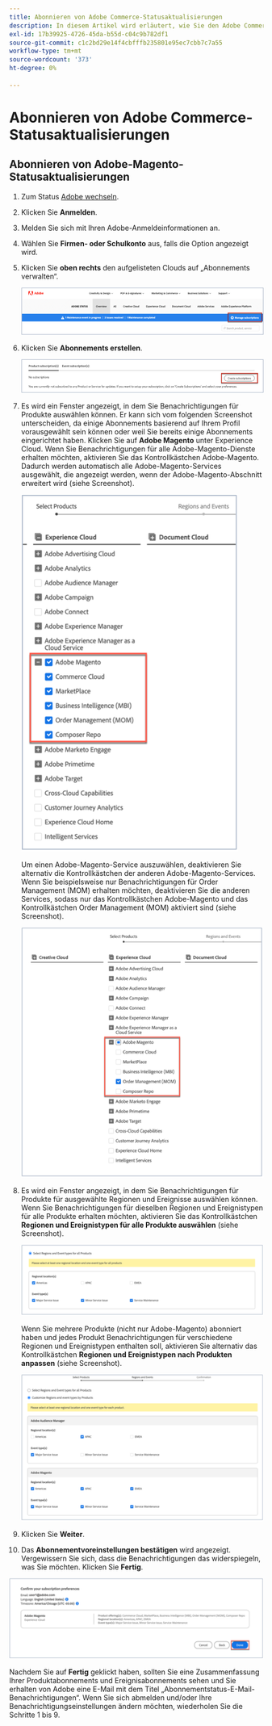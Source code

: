 ```yaml
---
title: Abonnieren von Adobe Commerce-Statusaktualisierungen
description: In diesem Artikel wird erläutert, wie Sie den Adobe Commerce-Status auf [Adobe-Status](https://status.adobe.com) abonnieren können, um Statuswarnungen, Updates und Informationen zu größeren Ausfällen oder Wartungsarbeiten zu erhalten.
exl-id: 17b39925-4726-45da-b55d-c04c9b782df1
source-git-commit: c1c2bd29e14f4cbfffb235801e95ec7cbb7c7a55
workflow-type: tm+mt
source-wordcount: '373'
ht-degree: 0%

---
```


# Abonnieren von Adobe Commerce-Statusaktualisierungen

## Abonnieren von Adobe-Magento-Statusaktualisierungen

1. Zum Status [Adobe wechseln](https://status.adobe.com).
1. Klicken Sie **Anmelden**.
1. Melden Sie sich mit Ihren Adobe-Anmeldeinformationen an.
1. Wählen Sie **Firmen- oder Schulkonto** aus, falls die Option angezeigt wird.
1. Klicken Sie **oben rechts** den aufgelisteten Clouds auf „Abonnements verwalten“.

   ![adobe_status_manage_subscriptions.png](assets/adobe_status_manage_subscriptions.png)
1. Klicken Sie **Abonnements erstellen**.

   ![create-subscription-adobe-status.png](assets/create-subscription-adobe-status.png)
1. Es wird ein Fenster angezeigt, in dem Sie Benachrichtigungen für Produkte auswählen können. Er kann sich vom folgenden Screenshot unterscheiden, da einige Abonnements basierend auf Ihrem Profil vorausgewählt sein können oder weil Sie bereits einige Abonnements eingerichtet haben. Klicken Sie auf **Adobe Magento** unter Experience Cloud. Wenn Sie Benachrichtigungen für alle Adobe-Magento-Dienste erhalten möchten, aktivieren Sie das Kontrollkästchen Adobe-Magento. Dadurch werden automatisch alle Adobe-Magento-Services ausgewählt, die angezeigt werden, wenn der Adobe-Magento-Abschnitt erweitert wird (siehe Screenshot).

   ![subscribe_to_all_adobe_magento_services_notifications.png](assets/adobe_magento_all_services_notification.png)

   Um einen Adobe-Magento-Service auszuwählen, deaktivieren Sie alternativ die Kontrollkästchen der anderen Adobe-Magento-Services. Wenn Sie beispielsweise nur Benachrichtigungen für Order Management (MOM) erhalten möchten, deaktivieren Sie die anderen Services, sodass nur das Kontrollkästchen Adobe-Magento und das Kontrollkästchen Order Management (MOM) aktiviert sind (siehe Screenshot).

   ![Subscribe_to_one adobe_magento_service_notification.png](assets/adobe_magento_one_service_subscription.png)
1. Es wird ein Fenster angezeigt, in dem Sie Benachrichtigungen für Produkte für ausgewählte Regionen und Ereignisse auswählen können. Wenn Sie Benachrichtigungen für dieselben Regionen und Ereignistypen für alle Produkte erhalten möchten, aktivieren Sie das Kontrollkästchen **Regionen und Ereignistypen für alle Produkte auswählen** (siehe Screenshot).

   ![select_adobe_notifications_by_Regions_and_events.png](assets/adobe_notifications_regions_events.png)

   Wenn Sie mehrere Produkte (nicht nur Adobe-Magento) abonniert haben und jedes Produkt Benachrichtigungen für verschiedene Regionen und Ereignistypen enthalten soll, aktivieren Sie alternativ das Kontrollkästchen **Regionen und Ereignistypen nach Produkten anpassen** (siehe Screenshot).

   ![select_adobe_notifications_for_different_Regions_and_events_by_product.png](assets/adobe_region_events_notifications_custom.png)
1. Klicken Sie **Weiter**.
1. Das **Abonnementvoreinstellungen bestätigen** wird angezeigt. Vergewissern Sie sich, dass die Benachrichtigungen das widerspiegeln, was Sie möchten. Klicken Sie **Fertig**.

![subscription_to_adobe_magento_notifications_confirmed.png](assets/adobe_status_notification_done.png)

Nachdem Sie auf **Fertig** geklickt haben, sollten Sie eine Zusammenfassung Ihrer Produktabonnements und Ereignisabonnements sehen und Sie erhalten von Adobe eine E-Mail mit dem Titel „Abonnementstatus-E-Mail-Benachrichtigungen“. Wenn Sie sich abmelden und/oder Ihre Benachrichtigungseinstellungen ändern möchten, wiederholen Sie die Schritte 1 bis 9.
